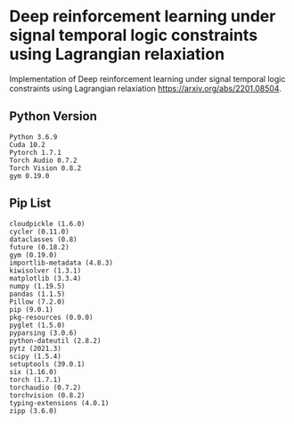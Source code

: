 # Deep reinforcement learning under signal temporal logic constraints using Lagrangian relaxiation

Implementation of Deep reinforcement learning under signal temporal logic constraints using Lagrangian relaxiation https://arxiv.org/abs/2201.08504.

## Python Version
```
Python 3.6.9
Cuda 10.2
Pytorch 1.7.1
Torch Audio 0.7.2
Torch Vision 0.8.2
gym 0.19.0

```

## Pip List
```
cloudpickle (1.6.0)
cycler (0.11.0)
dataclasses (0.8)
future (0.18.2)
gym (0.19.0)
importlib-metadata (4.8.3)
kiwisolver (1.3.1)
matplotlib (3.3.4)
numpy (1.19.5)
pandas (1.1.5)
Pillow (7.2.0)
pip (9.0.1)
pkg-resources (0.0.0)
pyglet (1.5.0)
pyparsing (3.0.6)
python-dateutil (2.8.2)
pytz (2021.3)
scipy (1.5.4)
setuptools (39.0.1)
six (1.16.0)
torch (1.7.1)
torchaudio (0.7.2)
torchvision (0.8.2)
typing-extensions (4.0.1)
zipp (3.6.0)
```
